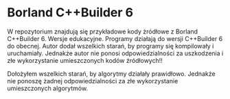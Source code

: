# Borland C++Builder 6
W repozytorium znajdują się przykładowe kody żródłowe z Borland C++Builder 6. Wersje edukacyjne. 
Programy działają do wersji C++Builder 6 do obecnej. 
Autor dodał wszelkich starań, by programy się kompilowały i uruchamiały. 
Jednakże autor nie ponosi odpowiedzialności za uszkodzenia i złe wykorzystanie umieszczonych kodów źródłowych!!

Dołożyłem wszelkich starań, by algorytmy działały prawidłowo. Jednakże nie ponoszę żadnej odpowiedzialności za złe wykorzystanie umieszczonych algorytmów.
